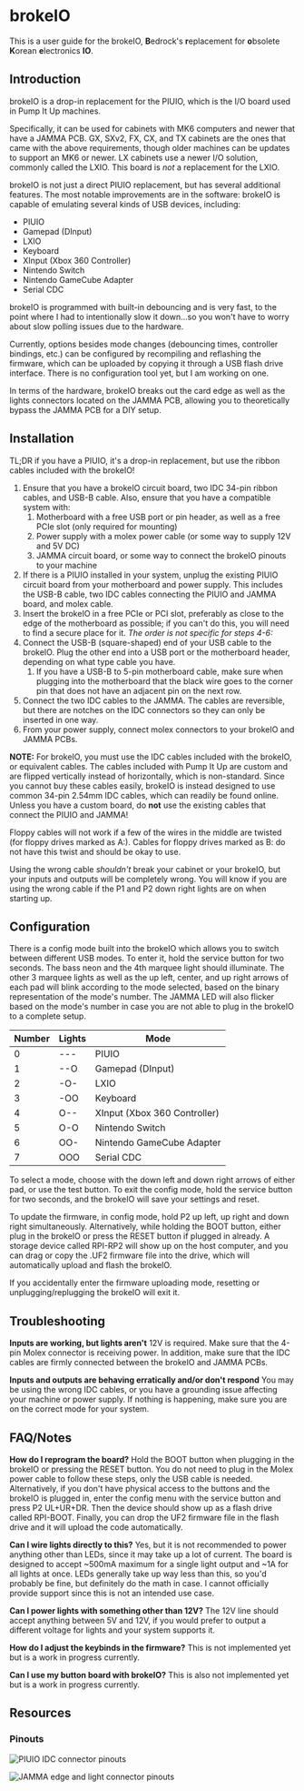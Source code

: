 # brokeIO

This is a user guide for the brokeIO, **B**edrock's **r**eplacement for **o**bsolete **K**orean **e**lectronics **IO**.

## Introduction

brokeIO is a drop-in replacement for the PIUIO, which is the I/O board used in Pump It Up machines.

Specifically, it can be used for cabinets with MK6 computers and newer that have a JAMMA PCB.
GX, SXv2, FX, CX, and TX cabinets are the ones that came with the above requirements, though
older machines can be updates to support an MK6 or newer. LX cabinets use a newer I/O solution, commonly called
the LXIO. This board is *not* a replacement for the LXIO.

brokeIO is not just a direct PIUIO replacement, but has several additional features.
The most notable improvements are in the software: brokeIO is capable of emulating several kinds of USB devices, including:

- PIUIO
- Gamepad (DInput)
- LXIO
- Keyboard
- XInput (Xbox 360 Controller)
- Nintendo Switch
- Nintendo GameCube Adapter
- Serial CDC

brokeIO is programmed with built-in debouncing and is very fast, to the point where I had to intentionally slow
it down...so you won't have to worry about slow polling issues due to the hardware.

Currently, options besides mode changes (debouncing times, controller bindings, etc.)
can be configured by recompiling and reflashing the firmware, which can be
uploaded by copying it through a USB flash drive interface.
There is no configuration tool yet, but I am working on one.

In terms of the hardware, brokeIO breaks out the card edge as well as the lights connectors located on the JAMMA PCB,
allowing you to theoretically bypass the JAMMA PCB for a DIY setup.

## Installation

TL;DR if you have a PIUIO, it's a drop-in replacement, but use the ribbon cables included with the brokeIO!

1. Ensure that you have a brokeIO circuit board, two IDC 34-pin ribbon cables, and USB-B cable. Also, ensure that you have a compatible system with:
   1. Motherboard with a free USB port or pin header, as well as a free PCIe slot (only required for mounting)
   2. Power supply with a molex power cable (or some way to supply 12V and 5V DC)
   3. JAMMA circuit board, or some way to connect the brokeIO pinouts to your machine
2. If there is a PIUIO installed in your system, unplug the existing PIUIO circuit board from your motherboard and power supply. This includes the USB-B cable, two IDC cables connecting the PIUIO and JAMMA board, and molex cable.
3. Insert the brokeIO in a free PCIe or PCI slot, preferably as close to the edge of the motherboard as possible; if you can't do this, you will need to find a secure place for it.
*The order is not specific for steps 4-6:*
1. Connect the USB-B (square-shaped) end of your USB cable to the brokeIO. Plug the other end into a USB port or the motherboard header, depending on what type cable you have.
   1. If you have a USB-B to 5-pin motherboard cable, make sure when plugging into the motherboard that the black wire goes to the corner pin that does not have an adjacent pin on the next row.
2. Connect the two IDC cables to the JAMMA. The cables are reversible, but there are notches on the IDC connectors so they can only be inserted in one way.
3. From your power supply, connect molex connectors to your brokeIO and JAMMA PCBs.

**NOTE:** For brokeIO, you must use the IDC cables included with the brokeIO, or equivalent cables. The cables included with
Pump It Up are custom and are flipped vertically instead of horizontally, which is non-standard. Since you cannot
buy these cables easily, brokeIO is instead designed to use common 34-pin 2.54mm IDC cables, which can readily be found
online. Unless you have a custom board, do **not** use the existing cables that connect the PIUIO and JAMMA!

Floppy cables will not work if a few of the wires in the middle are twisted (for floppy drives marked as A:). Cables
for floppy drives marked as B: do not have this twist and should be okay to use.

Using the wrong cable *shouldn't* break your cabinet or your brokeIO, but your inputs and outputs will be completely
wrong. You will know if you are using the wrong cable if the P1 and P2 down right lights are on when starting up.

## Configuration

There is a config mode built into the brokeIO which allows you to switch between different USB modes. To enter it,
hold the service button for two seconds. The bass neon and the 4th marquee light should illuminate. The other 3 marquee
lights as well as the up left, center, and up right arrows of each pad will blink according to the mode selected, based
on the binary representation of the mode's number. The JAMMA LED will also flicker based on the mode's number in case
you are not able to plug in the brokeIO to a complete setup.

| Number | Lights | Mode |
| --- | --- | --- |
| 0 | --- | PIUIO |
| 1 | --O | Gamepad (DInput) |
| 2 | -O- | LXIO |
| 3 | -OO | Keyboard |
| 4 | O-- | XInput (Xbox 360 Controller) |
| 5 | O-O | Nintendo Switch |
| 6 | OO- | Nintendo GameCube Adapter |
| 7 | OOO | Serial CDC |

To select a mode, choose with the down left and down right arrows of either pad, or use the test button. To exit the
config mode, hold the service button for two seconds, and the brokeIO will save your settings and reset.

To update the firmware, in config mode, hold P2 up left, up right and down right simultaneously. Alternatively, while
holding the BOOT button, either plug in the brokeIO or press the RESET button if plugged in already. A storage device
called RPI-RP2 will show up on the host computer, and you can drag or copy the .UF2 firmware file into the drive, which
will automatically upload and flash the brokeIO.

If you accidentally enter the firmware uploading mode, resetting or unplugging/replugging the brokeIO will exit it.

## Troubleshooting

**Inputs are working, but lights aren't**
12V is required. Make sure that the 4-pin Molex connector is receiving power.
In addition, make sure that the IDC cables are firmly connected between the brokeIO and JAMMA PCBs.

**Inputs and outputs are behaving erratically and/or don't respond**
You may be using the wrong IDC cables, or you have a grounding issue affecting your machine or power supply.
If nothing is happening, make sure you are on the correct mode for your system.

## FAQ/Notes

**How do I reprogram the board?**
Hold the BOOT button when plugging in the brokeIO or pressing the RESET button. You do not need to plug in the Molex power cable to follow these steps, only the USB cable is needed. Alternatively, if you don't have physical access to the buttons and the brokeIO is plugged in, enter the config menu with the service button and press P2 UL+UR+DR.
Then the device should show up as a flash drive called RPI-BOOT. Finally, you can drop the UF2 firmware file in the flash drive and it will upload the code automatically.

**Can I wire lights directly to this?**
Yes, but it is not recommended to power anything other than LEDs, since it may take up a lot of current.
The board is designed to accept ~500mA maximum for a single light output and ~1A for all lights at once. LEDs generally
take up way less than this, so you'd probably be fine, but definitely do the math in case. I cannot officially provide
support since this is not an intended use case.

**Can I power lights with something other than 12V?**
The 12V line should accept anything between 5V and 12V, if you would prefer to output a different voltage for lights and your system supports it.

**How do I adjust the keybinds in the firmware?**
This is not implemented yet but is a work in progress currently.

**Can I use my button board with brokeIO?**
This is also not implemented yet but is a work in progress currently.

## Resources

### Pinouts

![PIUIO IDC connector pinouts](/docs/piuio.png)

![JAMMA edge and light connector pinouts](/docs/jamma.png)
